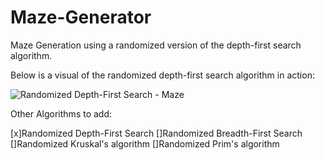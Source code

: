 # Maze-Generator
Maze Generation using a randomized version of the depth-first search algorithm.

Below is a visual of the randomized depth-first search algorithm in action:

![Randomized Depth-First Search - Maze](https://user-images.githubusercontent.com/37966672/57186230-3e952180-6ea9-11e9-916f-1de455bb63ed.gif)


Other Algorithms to add:

[x]Randomized Depth-First Search 
[]Randomized Breadth-First Search
[]Randomized Kruskal's algorithm
[]Randomized Prim's algorithm
